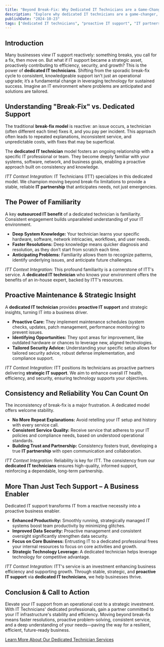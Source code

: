 ```yaml
---
title: "Beyond Break-Fix: Why Dedicated IT Technicians are a Game-Changer for Your Business"
description: "Explore why dedicated IT technicians are a game-changer, moving beyond reactive break-fix support to offer proactive, strategic IT partnerships that enhance business efficiency and growth."
publishDate: "2024-10-23"
tags: ["dedicated IT technicians", "proactive IT support", "IT partnership", "outsourced IT benefits", "strategic IT support"]
---
```


## Introduction

Many businesses view IT support reactively: something breaks, you call for a fix, then move on. But what if IT support became a strategic asset, proactively contributing to efficiency, security, and growth? This is the power of **dedicated IT technicians**. Shifting from the sporadic break-fix cycle to consistent, knowledgeable support isn't just an operational upgrade; it’s a fundamental change in leveraging technology for sustained success. Imagine an IT environment where problems are anticipated and solutions are tailored.

## Understanding "Break-Fix" vs. Dedicated Support

The traditional **break-fix model** is reactive: an issue occurs, a technician (often different each time) fixes it, and you pay per incident. This approach often leads to repeated explanations, inconsistent service, and unpredictable costs, with fixes that may be superficial.

The **dedicated IT technician** model fosters an ongoing relationship with a specific IT professional or team. They become deeply familiar with your systems, software, network, and business goals, enabling a proactive approach built on consistency and knowledge.

*ITT Context Integration:* IT Technicians (ITT) specializes in this dedicated model. We champion moving beyond break-fix limitations to provide a stable, reliable **IT partnership** that anticipates needs, not just emergencies.

## The Power of Familiarity

A key **outsourced IT benefit** of a dedicated technician is familiarity. Consistent engagement builds unparalleled understanding of your IT environment.

*   **Deep System Knowledge:** Your technician learns your specific hardware, software, network intricacies, workflows, and user needs.
*   **Faster Resolutions:** Deep knowledge means quicker diagnosis and resolution, as they don’t start from scratch each time.
*   **Anticipating Problems:** Familiarity allows them to recognize patterns, identify underlying issues, and anticipate future challenges.

*ITT Context Integration:* This profound familiarity is a cornerstone of ITT's service. A **dedicated IT technician** who knows your environment offers the benefits of an in-house expert, backed by ITT's resources.

## Proactive Maintenance & Strategic Insight

A **dedicated IT technician** provides **proactive IT support** and strategic insights, turning IT into a business driver.

*   **Proactive Care:** They implement maintenance schedules (system checks, updates, patch management, performance monitoring) to prevent issues.
*   **Identifying Opportunities:** They spot areas for improvement, like outdated hardware or chances to leverage new, aligned technologies.
*   **Tailored Security Advice:** Understanding your specific setup allows for tailored security advice, robust defense implementation, and compliance support.

*ITT Context Integration:* ITT positions its technicians as proactive partners delivering **strategic IT support**. We aim to enhance overall IT health, efficiency, and security, ensuring technology supports your objectives.

## Consistency and Reliability You Can Count On

The inconsistency of break-fix is a major frustration. A dedicated model offers welcome stability.

*   **No More Repeat Explanations:** Avoid retelling your IT setup and history with every service call.
*   **Consistent Service Quality:** Receive service that adheres to your IT policies and compliance needs, based on understood operational standards.
*   **Building Trust and Partnership:** Consistency fosters trust, developing a true **IT partnership** with open communication and collaboration.

*ITT Context Integration:* Reliability is key for ITT. The consistency from our **dedicated IT technicians** ensures high-quality, informed support, reinforcing a dependable, long-term partnership.

## More Than Just Tech Support – A Business Enabler

Dedicated IT support transforms IT from a reactive necessity into a proactive business enabler.

*   **Enhanced Productivity:** Smoothly running, strategically managed IT systems boost team productivity by minimizing glitches.
*   **Improved Data Security:** Proactive management and consistent oversight significantly strengthen data security.
*   **Focus on Core Business:** Entrusting IT to a dedicated professional frees your internal resources to focus on core activities and growth.
*   **Strategic Technology Leverage:** A dedicated technician helps leverage technology for competitive advantage.

*ITT Context Integration:* ITT's service is an investment enhancing business efficiency and supporting growth. Through stable, strategic, and **proactive IT support** via **dedicated IT technicians**, we help businesses thrive.

## Conclusion & Call to Action

Elevate your IT support from an operational cost to a strategic investment. With IT Technicians' dedicated professionals, gain a partner committed to your IT infrastructure's stability and efficiency. Moving beyond break-fix means faster resolutions, proactive problem-solving, consistent service, and a deep understanding of your needs—paving the way for a resilient, efficient, future-ready business.

[Learn More About Our Dedicated Technician Services](#learn-more)
